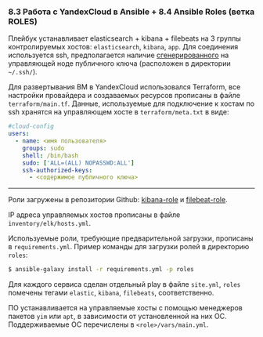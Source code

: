 ### 8.3 Работа с YandexCloud в Ansible + 8.4 Ansible Roles (ветка ROLES)

Плейбук устанавливает elasticsearch + kibana + filebeats на 3 группы контролируемых хостов: `elasticsearch`, `kibana`, `app`. Для соединения используется ssh, предполагается наличие [сгенерированного](https://docs.github.com/en/authentication/connecting-to-github-with-ssh/generating-a-new-ssh-key-and-adding-it-to-the-ssh-agent) на управляющей ноде публичного ключа (расположен в директории `~/.ssh/`).

Для развертывания ВМ в YandexCloud использовался Terraform, все настройки провайдера и создаваемых ресурсов прописаны в файле `terraform/main.tf`. Данные, используемые для подключение к хостам по ssh хранятся на управляющем хосте в `terraform/meta.txt` в виде:

```yml
#cloud-config
users:
  - name: <имя пользователя>
    groups: sudo
    shell: /bin/bash
    sudo: ['ALL=(ALL) NOPASSWD:ALL']
    ssh-authorized-keys:
      - <содержимое публичного ключа>
```

---

Роли загружены в репозитории Github: [kibana-role](https://github.com/maxship/kibana-role) и [filebeat-role](https://github.com/maxship/filebeat-role).


IP адреса управляемых хостов прописаны в файле `inventory/elk/hosts.yml`.

Используемые роли, требующие предварительной загрузки, прописаны в `requirements.yml`. Пример команды для загрузки ролей в директорию `roles`:

```sh
$ ansible-galaxy install -r requirements.yml -p roles
```

Для каждого сервиса сделан отдельный play в файле `site.yml`, `roles` помечены тегами `elastic`, `kibana`, `filebeats`, соответственно.


ПО устанавливается на управляемые хосты с помощью менеджеров пакетов `yim` или `apt`, в зависимости от установленной на них ОС. Поддерживаемые ОС перечислены в `<role>/vars/main.yml`. 







